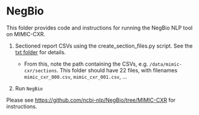 # NegBio

This folder provides code and instructions for running the NegBio NLP tool on MIMIC-CXR.

1. Sectioned report CSVs using the create_section_files.py script. See the [txt folder](/txt/) for details.
    * From this, note the path containing the CSVs, e.g. `/data/mimic-cxr/sections`. This folder should have 22 files, with filenames `mimic_cxr_000.csv`, `mimic_cxr_001.csv`, ...

2. Run `NegBio`

Please see https://github.com/ncbi-nlp/NegBio/tree/MIMIC-CXR for instructions.
